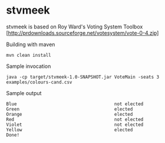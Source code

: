 stvmeek
=======

stvmeek is based on Roy Ward's Voting System Toolbox [http://prdownloads.sourceforge.net/votesystem/vote-0-4.zip]


Building with maven
```
mvn clean install
```

Sample invocation

```
java -cp target/stvmeek-1.0-SNAPSHOT.jar VoteMain -seats 3 examples/colours-cand.csv
```

Sample output

```
Blue                                     not elected
Green                                    elected
Orange                                   elected
Red                                      not elected
Violet                                   not elected
Yellow                                   elected
Done!
```